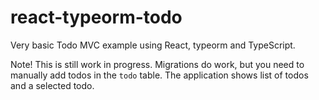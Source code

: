 # react-typeorm-todo

Very basic Todo MVC example using React, typeorm and TypeScript.

Note! This is still work in progress. Migrations do work, but you need to manually add todos in the `todo` table. The application shows list of todos and a selected todo.